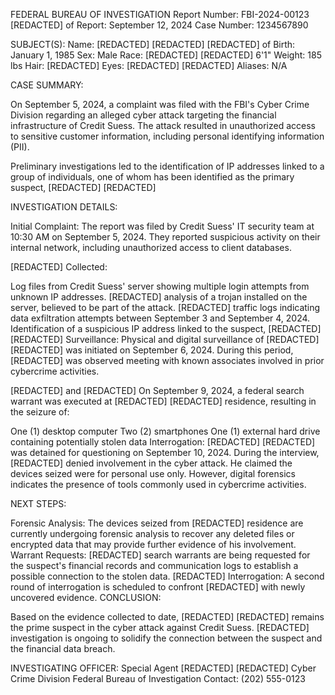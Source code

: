 FEDERAL BUREAU OF INVESTIGATION Report Number: FBI-2024-00123
 [REDACTED] of Report: September 12, 2024
 Case Number: 1234567890
 
 SUBJECT(S):
 Name: [REDACTED] [REDACTED]
 [REDACTED] of Birth: January 1, 1985
 Sex: Male
 Race: [REDACTED]
 [REDACTED] 6'1"
 Weight: 185 lbs
 Hair: [REDACTED]
 Eyes: [REDACTED]
 [REDACTED] Aliases: N/A
 
 CASE SUMMARY:
 
 On September 5, 2024, a complaint was filed with the FBI's Cyber Crime Division regarding an alleged cyber attack targeting the financial infrastructure of Credit Suess. The attack resulted in unauthorized access to sensitive customer information, including personal identifying information (PII).
 
 Preliminary investigations led to the identification of IP addresses linked to a group of individuals, one of whom has been identified as the primary suspect, [REDACTED] [REDACTED]
 
 INVESTIGATION DETAILS:
 
 Initial Complaint:
 The report was filed by Credit Suess' IT security team at 10:30 AM on September 5, 2024. They reported suspicious activity on their internal network, including unauthorized access to client databases.
 
 [REDACTED] Collected:
 
 Log files from Credit Suess' server showing multiple login attempts from unknown IP addresses.
 [REDACTED] analysis of a trojan installed on the server, believed to be part of the attack.
 [REDACTED] traffic logs indicating data exfiltration attempts between September 3 and September 4, 2024.
 Identification of a suspicious IP address linked to the suspect, [REDACTED] [REDACTED]
 Surveillance:
 Physical and digital surveillance of [REDACTED] [REDACTED] was initiated on September 6, 2024. During this period, [REDACTED] was observed meeting with known associates involved in prior cybercrime activities.
 
 [REDACTED] and [REDACTED]
 On September 9, 2024, a federal search warrant was executed at [REDACTED] [REDACTED] residence, resulting in the seizure of:
 
 One (1) desktop computer
 Two (2) smartphones
 One (1) external hard drive containing potentially stolen data
 Interrogation:
 [REDACTED] [REDACTED] was detained for questioning on September 10, 2024. During the interview, [REDACTED] denied involvement in the cyber attack. He claimed the devices seized were for personal use only. However, digital forensics indicates the presence of tools commonly used in cybercrime activities.
 
 NEXT STEPS:
 
 Forensic Analysis: The devices seized from [REDACTED] residence are currently undergoing forensic analysis to recover any deleted files or encrypted data that may provide further evidence of his involvement.
 Warrant Requests: [REDACTED] search warrants are being requested for the suspect's financial records and communication logs to establish a possible connection to the stolen data.
 [REDACTED] Interrogation: A second round of interrogation is scheduled to confront [REDACTED] with newly uncovered evidence.
 CONCLUSION:
 
 Based on the evidence collected to date, [REDACTED] [REDACTED] remains the prime suspect in the cyber attack against Credit Suess. [REDACTED] investigation is ongoing to solidify the connection between the suspect and the financial data breach.
 
 INVESTIGATING OFFICER:
 Special Agent [REDACTED] [REDACTED]
 Cyber Crime Division
 Federal Bureau of Investigation
 Contact: (202) 555-0123 